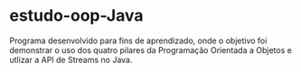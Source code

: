# estudo-oop-Java

Programa desenvolvido para fins de aprendizado, onde o objetivo foi demonstrar o uso dos quatro pilares da Programação Orientada a Objetos e utlizar a API de Streams no Java.
